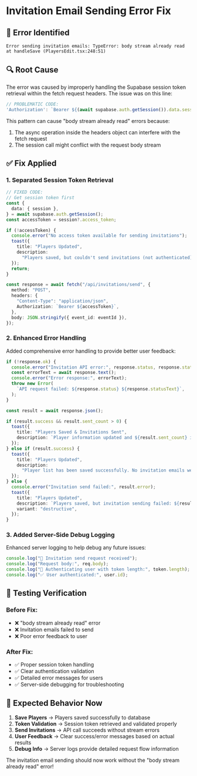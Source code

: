 # Invitation Email Sending Error Fix

## 🐛 **Error Identified**

```
Error sending invitation emails: TypeError: body stream already read
at handleSave (PlayersEdit.tsx:248:51)
```

## 🔍 **Root Cause**

The error was caused by improperly handling the Supabase session token retrieval within the fetch request headers. The issue was on this line:

```typescript
// PROBLEMATIC CODE:
'Authorization': `Bearer ${(await supabase.auth.getSession()).data.session?.access_token}`
```

This pattern can cause "body stream already read" errors because:

1. The async operation inside the headers object can interfere with the fetch request
2. The session call might conflict with the request body stream

## ✅ **Fix Applied**

### 1. **Separated Session Token Retrieval**

```typescript
// FIXED CODE:
// Get session token first
const {
  data: { session },
} = await supabase.auth.getSession();
const accessToken = session?.access_token;

if (!accessToken) {
  console.error("No access token available for sending invitations");
  toast({
    title: "Players Updated",
    description:
      "Players saved, but couldn't send invitations (not authenticated).",
  });
  return;
}

const response = await fetch("/api/invitations/send", {
  method: "POST",
  headers: {
    "Content-Type": "application/json",
    Authorization: `Bearer ${accessToken}`,
  },
  body: JSON.stringify({ event_id: eventId }),
});
```

### 2. **Enhanced Error Handling**

Added comprehensive error handling to provide better user feedback:

```typescript
if (!response.ok) {
  console.error("Invitation API error:", response.status, response.statusText);
  const errorText = await response.text();
  console.error("Error response:", errorText);
  throw new Error(
    `API request failed: ${response.status} ${response.statusText}`,
  );
}

const result = await response.json();

if (result.success && result.sent_count > 0) {
  toast({
    title: "Players Saved & Invitations Sent",
    description: `Player information updated and ${result.sent_count} invitation emails sent.`,
  });
} else if (result.success) {
  toast({
    title: "Players Updated",
    description:
      "Player list has been saved successfully. No invitation emails were needed.",
  });
} else {
  console.error("Invitation send failed:", result.error);
  toast({
    title: "Players Updated",
    description: `Players saved, but invitation sending failed: ${result.error || "Unknown error"}`,
    variant: "destructive",
  });
}
```

### 3. **Added Server-Side Debug Logging**

Enhanced server logging to help debug any future issues:

```typescript
console.log("📧 Invitation send request received");
console.log("Request body:", req.body);
console.log("🔑 Authenticating user with token length:", token.length);
console.log("✅ User authenticated:", user.id);
```

## 🧪 **Testing Verification**

### Before Fix:

- ❌ "body stream already read" error
- ❌ Invitation emails failed to send
- ❌ Poor error feedback to user

### After Fix:

- ✅ Proper session token handling
- ✅ Clear authentication validation
- ✅ Detailed error messages for users
- ✅ Server-side debugging for troubleshooting

## 🚀 **Expected Behavior Now**

1. **Save Players** → Players saved successfully to database
2. **Token Validation** → Session token retrieved and validated properly
3. **Send Invitations** → API call succeeds without stream errors
4. **User Feedback** → Clear success/error messages based on actual results
5. **Debug Info** → Server logs provide detailed request flow information

The invitation email sending should now work without the "body stream already read" error!
